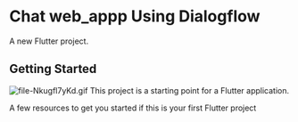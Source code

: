 
# Chat web_appp Using Dialogflow

A new Flutter project.

## Getting Started
![file-Nkugfl7yKd.gif](https://user-images.githubusercontent.com/80798531/235876147-c028e7d1-1259-4939-8c75-918a6b0f576b.gif)
This project is a starting point for a Flutter application.

A few resources to get you started if this is your first Flutter project
